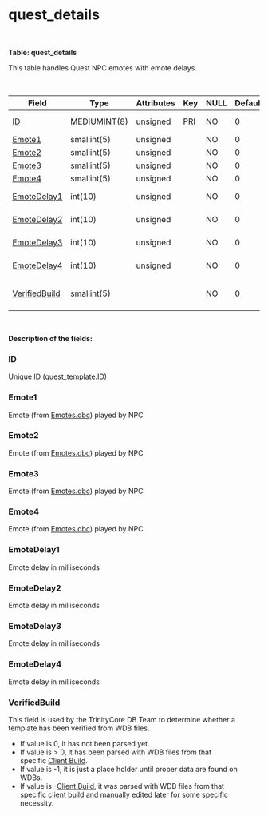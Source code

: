 # quest\_details

 

**Table: quest\_details**

This table handles Quest NPC emotes with emote delays.

 

| Field                                         | Type         | Attributes | Key | NULL | Default | Comment                                                                                                              |
|-----------------------------------------------|--------------|------------|-----|------|---------|----------------------------------------------------------------------------------------------------------------------|
| [ID](#quest_details-ID)                       | MEDIUMINT(8) | unsigned   | PRI | NO   | 0       | Unique ID ([quest\_template.ID](https://trinitycore.atlassian.net/wiki/display/tc/quest_template#quest_template-ID)) |
| [Emote1](#quest_details-Emote1)               | smallint(5)  | unsigned   |     | NO   | 0       | Quest NPC [Emote](https://trinitycore.atlassian.net/wiki/display/tc/Emotes)                                          |
| [Emote2](#quest_details-Emote2)               | smallint(5)  | unsigned   |     | NO   | 0       | Quest NPC [Emote](https://trinitycore.atlassian.net/wiki/display/tc/Emotes)                                          |
| [Emote3](#quest_details-Emote3)               | smallint(5)  | unsigned   |     | NO   | 0       | Quest NPC [Emote](https://trinitycore.atlassian.net/wiki/display/tc/Emotes)                                          |
| [Emote4](#quest_details-Emote4)               | smallint(5)  | unsigned   |     | NO   | 0       | Quest NPC [Emote](https://trinitycore.atlassian.net/wiki/display/tc/Emotes)                                          |
| [EmoteDelay1](#quest_details-EmoteDelay1)     | int(10)      | unsigned   |     | NO   | 0       | Emote delay in milliseconds                                                                                          |
| [EmoteDelay2](#quest_details-EmoteDelay2)     | int(10)      | unsigned   |     | NO   | 0       | Emote delay in milliseconds                                                                                          |
| [EmoteDelay3](#quest_details-EmoteDelay3)     | int(10)      | unsigned   |     | NO   | 0       | Emote delay in milliseconds                                                                                          |
| [EmoteDelay4](#quest_details-EmoteDelay4)     | int(10)      | unsigned   |     | NO   | 0       | Emote delay in milliseconds                                                                                          |
| [VerifiedBuild](#quest_details-VerifiedBuild) | smallint(5)  |            |     | NO   | 0       | Game client Build number or manually set value                                                                       |

 

**Description of the fields:**

### ID

Unique ID ([quest\_template.ID](https://trinitycore.atlassian.net/wiki/display/tc/quest_template#quest_template-ID))

### Emote1

Emote (from [Emotes.dbc](https://trinitycore.atlassian.net/wiki/display/tc/Emotes)) played by NPC

### Emote2

Emote (from [Emotes.dbc](https://trinitycore.atlassian.net/wiki/display/tc/Emotes)) played by NPC

### Emote3

Emote (from [Emotes.dbc](https://trinitycore.atlassian.net/wiki/display/tc/Emotes)) played by NPC

### Emote4

Emote (from [Emotes.dbc](https://trinitycore.atlassian.net/wiki/display/tc/Emotes)) played by NPC

### EmoteDelay1

Emote delay in milliseconds

### EmoteDelay2

Emote delay in milliseconds

### EmoteDelay3

Emote delay in milliseconds

### EmoteDelay4

Emote delay in milliseconds

### VerifiedBuild

This field is used by the TrinityCore DB Team to determine whether a template has been verified from WDB files.

-   If value is 0, it has not been parsed yet.
-   If value is &gt; 0, it has been parsed with WDB files from that specific [Client Build](https://trinitycore.atlassian.net/wiki/display/tc/realmlist#realmlist-gamebuild).
-   If value is -1, it is just a place holder until proper data are found on WDBs.
-   If value is -[Client Build](https://trinitycore.atlassian.net/wiki/display/tc/realmlist#realmlist-gamebuild), it was parsed with WDB files from that specific [client build](https://trinitycore.atlassian.net/wiki/display/tc/realmlist#realmlist-gamebuild) and manually edited later for some specific necessity.

 
